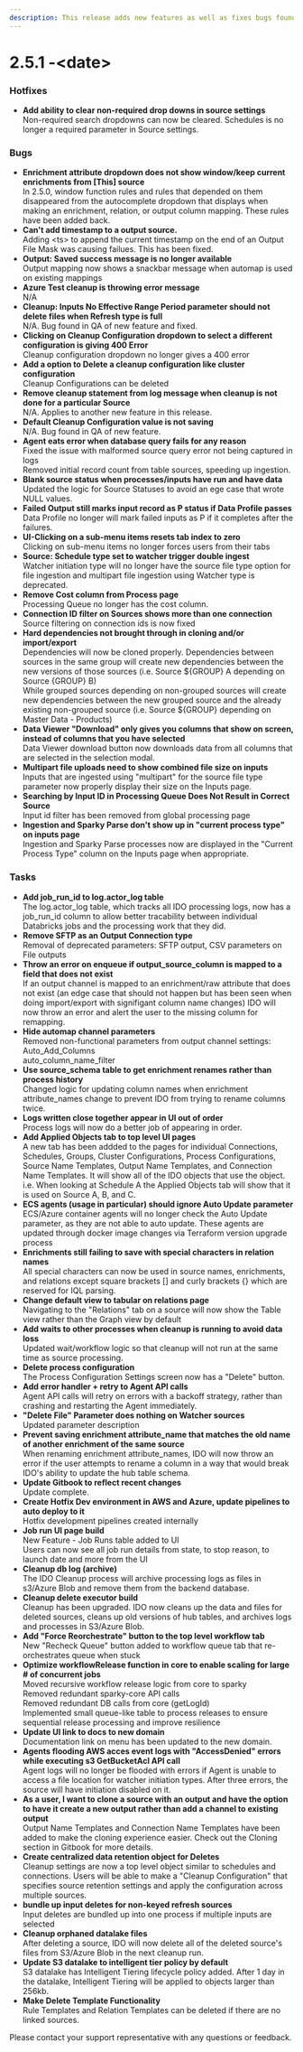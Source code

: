 ```yaml
---
description: This release adds new features as well as fixes bugs found
---
```


# 2.5.1 -\<date>

### Hotfixes

* **Add ability to clear non-required drop downs in source settings**\
  Non-required search dropdowns can now be cleared. Schedules is no longer a required parameter in Source settings.

### Bugs

* **Enrichment attribute dropdown does not show window/keep current enrichments from \[This] source**\
  In 2.5.0, window function rules and rules that depended on them disappeared from the autocomplete dropdown that displays when making an enrichment, relation, or output column mapping. These rules have been added back.
* **Can't add timestamp to a output source.**\
  Adding \<ts> to append the current timestamp on the end of an Output File Mask was causing failues. This has been fixed.
* **Output: Saved success message is no longer available**\
  Output mapping now shows a snackbar message when automap is used on existing mappings
* **Azure Test cleanup is throwing error message**\
  N/A
* **Cleanup: Inputs No Effective Range Period parameter should not delete files when Refresh type is full**\
  N/A. Bug found in QA of new feature and fixed.
* **Clicking on Cleanup Configuration dropdown to select a different configuration is giving 400 Error**\
  Cleanup configuration dropdown no longer gives a 400 error
* **Add a option to Delete a cleanup configuration like cluster configuration**\
  Cleanup Configurations can be deleted
* **Remove cleanup statement from log message when cleanup is not done for a particular Source**\
  N/A. Applies to another new feature in this release.
* **Default Cleanup Configuration value is not saving**\
  N/A. Bug found in QA of new feature.
* **Agent eats error when database query fails for any reason**\
  Fixed the issue with malformed source query error not being captured in logs\
  Removed initial record count from table sources, speeding up ingestion.
* **Blank source status when processes/inputs have run and have data**\
  Updated the logic for Source Statuses to avoid an ege case that wrote NULL values.
* **Failed Output still marks input record as P status if Data Profile passes**\
  Data Profile no longer will mark failed inputs as P if it completes after the failures.
* **UI-Clicking on a sub-menu items resets tab index to zero**\
  Clicking on sub-menu items no longer forces users from their tabs
* **Source: Schedule type set to watcher trigger double ingest**\
  Watcher initiation type will no longer have the source file type option for file ingestion and multipart file ingestion using Watcher type is deprecated.
* **Remove Cost column from Process page**\
  Processing Queue no longer has the cost column.
* **Connection ID filter on Sources shows more than one connection**\
  Source filtering on connection ids is now fixed
* **Hard dependencies not brought through in cloning and/or import/export**\
  Dependencies will now be cloned properly. Dependencies between sources in the same group will create new dependencies between the new versions of those sources (i.e. Source ${GROUP} A depending on Source {GROUP} B)\
  While grouped sources depending on non-grouped sources will create new dependencies between the new grouped source and the already existing non-grouped source (i.e. Source ${GROUP} depending on Master Data - Products)
* **Data Viewer "Download" only gives you columns that show on screen, instead of columns that you have selected**\
  Data Viewer download button now downloads data from all columns that are selected in the selection modal.
* **Multipart file uploads need to show combined file size on inputs**\
  Inputs that are ingested using "multipart" for the source file type parameter now properly display their size on the Inputs page.
* **Searching by Input ID in Processing Queue Does Not Result in Correct Source**\
  Input id filter has been removed from global processing page
* **Ingestion and Sparky Parse don't show up in "current process type" on inputs page**\
  Ingestion and Sparky Parse processes now are displayed in the "Current Process Type" column on the Inputs page when appropriate.

### Tasks

* **Add job\_run\_id to log.actor\_log table**\
  The log.actor\_log table, which tracks all IDO processing logs, now has a job\_run\_id column to allow better tracability between individual Databricks jobs and the processing work that they did.
* **Remove SFTP as an Output Connection type**\
  Removal of deprecated parameters: SFTP output, CSV parameters on File outputs
* **Throw an error on enqueue if output\_source\_column is mapped to a field that does not exist**\
  If an output channel is mapped to an enrichment/raw attribute that does not exist (an edge case that should not happen but has been seen when doing import/export with signifigant column name changes) IDO will now throw an error and alert the user to the missing column for remapping.
* **Hide automap channel parameters**\
  Removed non-functional parameters from output channel settings:\
  Auto\_Add\_Columns\
  auto\_column\_name\_filter
* **Use source\_schema table to get enrichment renames rather than process history**\
  Changed logic for updating column names when enrichment attribute\_names change to prevent IDO from trying to rename columns twice.
* **Logs written close together appear in UI out of order**\
  Process logs will now do a better job of appearing in order.
* **Add Applied Objects tab to top level UI pages**\
  A new tab has been addded to the pages for individual Connections, Schedules, Groups, Cluster Configurations, Process Configurations, Source Name Templates, Output Name Templates, and Connection Name Templates. It will show all of the IDO objects that use the object. i.e. When looking at Schedule A the Applied Objects tab will show that it is used on Source A, B, and C.
* **ECS agents (usage in particular) should ignore Auto Update parameter**\
  ECS/Azure container agents will no longer check the Auto Update parameter, as they are not able to auto update. These agents are updated through docker image changes via Terraform version upgrade process
* **Enrichments still failing to save with special characters in relation names**\
  All special characters can now be used in source names, enrichments, and relations except square brackets \[] and curly brackets {} which are reserved for IQL parsing.
* **Change default view to tabular on relations page**\
  Navigating to the "Relations" tab on a source will now show the Table view rather than the Graph view by default
* **Add waits to other processes when cleanup is running to avoid data loss**\
  Updated wait/workflow logic so that cleanup will not run at the same time as source processing.
* **Delete process configuration**\
  The Process Configuration Settings screen now has a "Delete" button.
* **Add error handler + retry to Agent API calls**\
  Agent API calls will retry on errors with a backoff strategy, rather than crashing and restarting the Agent immediately.
* **"Delete File" Parameter does nothing on Watcher sources**\
  Updated parameter description
* **Prevent saving enrichment attribute\_name that matches the old name of another enrichment of the same source**\
  When renaming enrichment attribute\_names, IDO will now throw an error if the user attempts to rename a column in a way that would break IDO's ability to update the hub table schema.
* **Update Gitbook to reflect recent changes**\
  Update complete.
* **Create Hotfix Dev environment in AWS and Azure, update pipelines to auto deploy to it**\
  Hotfix development pipelines created internally
* **Job run UI page build**\
  New Feature - Job Runs table added to UI\
  Users can now see all job run details from state, to stop reason, to launch date and more from the UI
* **Cleanup db log (archive)**\
  The IDO Cleanup process will archive processing logs as files in s3/Azure Blob and remove them from the backend database.
* **Cleanup delete executor build**\
  Cleanup has been upgraded. IDO now cleans up the data and files for deleted sources, cleans up old versions of hub tables, and archives logs and processes in S3/Azure Blob.
* **Add "Force Reorchestrate" button to the top level workflow tab**\
  New "Recheck Queue" button added to workflow queue tab that re-orchestrates queue when stuck
* **Optimize workflowRelease function in core to enable scaling for large # of concurrent jobs**\
  Moved recursive workflow release logic from core to sparky\
  Removed redundant sparky-core API calls\
  Removed redundant DB calls from core (getLogId)\
  Implemented small queue-like table to process releases to ensure sequential release processing and improve resilience
* **Update UI link to docs to new domain**\
  Documentation link on menu has been updated to the new domain.
* **Agents flooding AWS acces event logs with "AccessDenied" errors while executing s3 GetBucketAcl API call**\
  Agent logs will no longer be flooded with errors if Agent is unable to access a file location for watcher initiation types. After three errors, the source will have initiation disabled on it.
* **As a user, I want to clone a source with an output and have the option to have it create a new output rather than add a channel to existing output**\
  Output Name Templates and Connection Name Templates have been added to make the cloning experience easier. Check out the Cloning section in Gitbook for more details.
* **Create centralized data retention object for Deletes**\
  Cleanup settings are now a top level object similar to schedules and connections. Users will be able to make a "Cleanup Configuration" that specifies source retention settings and apply the configuration across multiple sources.
* **bundle up input deletes for non-keyed refresh sources**\
  Input deletes are bundled up into one process if multiple inputs are selected
* **Cleanup orphaned datalake files**\
  After deleting a source, IDO will now delete all of the deleted source's files from S3/Azure Blob in the next cleanup run.
* **Update S3 datalake to intelligent tier policy by default**\
  S3 datalake has Intelligent Tiering lifecycle policy added. After 1 day in the datalake, Intelligent Tiering will be applied to objects larger than 256kb.
* **Make Delete Template Functionality**\
  Rule Templates and Relation Templates can be deleted if there are no linked sources.

Please contact your support representative with any questions or feedback.

